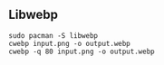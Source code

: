 ## Libwebp

```shell
sudo pacman -S libwebp
cwebp input.png -o output.webp
cwebp -q 80 input.png -o output.webp
```